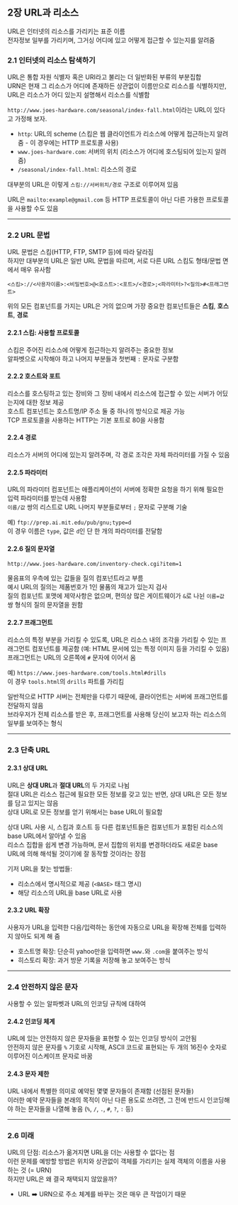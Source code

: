 ## 2장 URL과 리소스

URL은 인터넷의 리소스를 가리키는 표준 이름  
전자정보 일부를 가리키며, 그거싱 어디에 있고 어떻게 접근할 수 있는지를 알려줌

### 2.1 인터넷의 리소스 탐색하기

URL은 통합 자원 식별자 혹은 URI라고 불리는 더 일반화된 부류의 부분집합  
URN은 현재 그 리소스가 어디에 존재하든 상관없이 이름만으로 리소스를 식별하지만, URL은 리소스가 어디 있는지 설명해서 리소스를 식별함

`http://www.joes-hardware.com/seasonal/index-fall.html`이라는 URL이 있다고 가정해 보자.

- `http`: URL의 scheme (스킴은 웹 클라이언트가 리소스에 어떻게 접근하는지 알려줌 - 이 경우에는 HTTP 프로토콜 사용)
- `www.joes-hardware.com`: 서버의 위치 (리소스가 어디에 호스팅되어 있는지 알려줌)
- `/seasonal/index-fall.html`: 리소스의 경로

대부분의 URL은 이렇게 `스킴://서버위치/경로` 구조로 이루어져 있음

URL은 `mailto:example@gmail.com` 등 HTTP 프로토콜이 아닌 다른 가용한 프로토콜을 사용할 수도 있음

---

### 2.2 URL 문법

URL 문법은 스킴(HTTP, FTP, SMTP 등)에 따라 달라짐  
하지만 대부분의 URL은 일반 URL 문법을 따르며, 서로 다른 URL 스킴도 형태/문법 면에서 매우 유사함

`<스킴>://<사용자이름>:<비밀번호>@<호스트>:<포트>/<경로>;<파라미터>?<질의>#<프래그먼트>`

위의 모든 컴포넌트를 가지는 URL은 거의 없으며 가장 중요한 컴포넌트들은 **스킴**, **호스트**, **경로**

#### 2.2.1 스킴: 사용할 프로토콜

스킴은 주어진 리소스에 어떻게 접근하는지 알려주는 중요한 정보  
알파벳으로 시작해야 하고 나머지 부분들과 첫번째 `:` 문자로 구분함

#### 2.2.2 호스트와 포트

리소스를 호스팅하고 있는 장비와 그 장비 내에서 리소스에 접근할 수 있는 서버가 어딨는지에 대한 정보 제공  
호스트 컴포넌트는 호스트명/IP 주소 둘 중 하나의 방식으로 제공 가능  
TCP 프로토콜을 사용하는 HTTP는 기본 포트로 80을 사용함

#### 2.2.4 경로

리소스가 서버의 어디에 있는지 알려주며, 각 경로 조각은 자체 파라미터를 가질 수 있음

#### 2.2.5 파라미터

URL의 파라미터 컴포넌트는 애플리케이션이 서버에 정확한 요청을 하기 위해 필요한 입력 파라미터를 받는데 사용함  
`이름/값` 쌍의 리스트로 URL 나머지 부분들로부터 `;` 문자로 구분해 기술

예) `ftp://prep.ai.mit.edu/pub/gnu;type=d`  
이 경우 이름은 `type`, 값은 `d`인 단 한 개의 파라미터를 전달함

#### 2.2.6 질의 문자열

`http://www.joes-hardware.com/inventory-check.cgi?item=1`

물음표의 우측에 있는 값들을 질의 컴포넌트라고 부름  
예시 URL의 질의는 제품번호가 1인 물품의 재고가 있는지 검사  
질의 컴포넌트 포맷에 제약사항은 없으며, 편의상 많은 게이트웨이가 `&`로 나뉜 `이름=값` 쌍 형식의 질의 문자열을 원함

#### 2.2.7 프래그먼트

리소스의 특정 부분을 가리킬 수 있도록, URL은 리소스 내의 조각을 가리킬 수 있는 프래그먼트 컴포넌트를 제공함 (예: HTML 문서에 있는 특정 이미지 등을 가리킬 수 있음)  
프래그먼트는 URL의 오른쪽에 `#` 문자에 이어서 옴

예) `https://www.joes-hardware.com/tools.html#drills`  
이 경우 `tools.html`의 `drills` 파트를 가리킴

일반적으로 HTTP 서버는 전체만을 다루기 때문에, 클라이언트는 서버에 프래그먼트를 전달하지 않음  
브라우저가 전체 리소스를 받은 후, 프래그먼트를 사용해 당신이 보고자 하는 리소스의 일부를 보여주는 형식

---

### 2.3 단축 URL

#### 2.3.1 상대 URL

URL은 **상대 URL**과 **절대 URL**의 두 가지로 나뉨  
절대 URL은 리소스 접근에 필요한 모든 정보를 갖고 있는 반면, 상대 URL은 모든 정보를 담고 있지는 않음  
상대 URL로 모든 정보를 얻기 위해서는 base URL이 필요함

상대 URL 사용 시, 스킴과 호스트 등 다른 컴포넌트들은 컴포넌트가 포함된 리소스의 base URL에서 알아낼 수 있음  
리소스 집합을 쉽게 변경 가능하며, 문서 집합의 위치를 변경하더라도 새로운 base URL에 의해 해석될 것이기에 잘 동작할 것이라는 장점

기저 URL을 찾는 방법들:

- 리소스에서 명시적으로 제공 (`<BASE>` 태그 명시)
- 해당 리소스의 URL을 base URL로 사용

#### 2.3.2 URL 확장

사용자가 URL을 입력한 다음/입력하는 동안에 자동으로 URL을 확장해 전체를 입력하지 않아도 되게 해 줌

- 호스트명 확장: 단순히 yahoo만을 입력하면 `www.`와 `.com`을 붙여주는 방식
- 히스토리 확장: 과거 방문 기록을 저장해 놓고 보여주는 방식

---

### 2.4 안전하지 않은 문자

사용할 수 있는 알파벳과 URL의 인코딩 규칙에 대하여

#### 2.4.2 인코딩 체계

URL에 있는 안전하지 않은 문자들을 표현할 수 있는 인코딩 방식이 고안됨  
안전하지 않은 문자를 `%` 기호로 시작해, ASCII 코드로 표현되는 두 개의 16진수 숫자로 이루어진 이스케이프 문자로 바꿈

#### 2.4.3 문자 제한

URL 내에서 특별한 의미로 예약된 몇몇 문자들이 존재함 (선점된 문자들)  
이러한 예약 문자들을 본래의 목적이 아닌 다른 용도로 쓰려면, 그 전에 반드시 인코딩해야 하는 문자들을 나열해 놓음 (`%`, `/`, `.`, `#`, `?`, `:` 등)

---

### 2.6 미래

URL의 단점: 리소스가 옮겨지면 URL을 더는 사용할 수 없다는 점  
이런 문제를 예방할 방법은 위치와 상관없이 객체를 가리키는 실제 객체의 이름을 사용하는 것 (= URN)  
하지만 URL은 왜 결국 채택되지 않았을까?

- URL ➡️ URN으로 주소 체계를 바꾸는 것은 매우 큰 작업이기 때문
